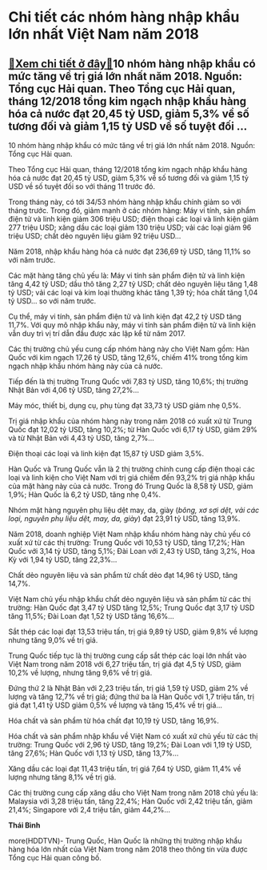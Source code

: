 Chi tiết các nhóm hàng nhập khẩu lớn nhất Việt Nam năm 2018
===========================================================

[:gift:Xem chi tiết ở đây:gift:](https://hddtvn.com/chi-tiet-cac-nhom-hang-nhap-khau-lon-nhat-viet-nam-nam-2018/)10 nhóm hàng nhập khẩu có mức tăng về trị giá lớn nhất năm 2018. Nguồn: Tổng cục Hải quan. Theo Tổng cục Hải quan, tháng 12/2018 tổng kim ngạch nhập khẩu hàng hóa cả nước đạt 20,45 tỷ USD, giảm 5,3% về số tương đối và giảm 1,15 tỷ USD về số tuyệt đối …
------------------------------------------------------------------------------------------------------------------------------------------------------------------------------------------------------------------------------------------------------------







 






 10 nhóm hàng nhập khẩu có mức tăng về trị giá lớn nhất năm 2018. Nguồn: Tổng cục Hải quan. 


Theo Tổng cục Hải quan, tháng 12/2018 tổng kim ngạch nhập khẩu hàng hóa cả nước đạt 20,45 tỷ USD, giảm 5,3% về số tương đối và giảm 1,15 tỷ USD về số tuyệt đối so với tháng 11 trước đó.


Trong tháng này, có tới 34/53 nhóm hàng nhập khẩu chính giảm so với tháng trước. Trong đó, giảm mạnh ở các nhóm hàng: Máy vi tính, sản phẩm điện tử và linh kiện giảm 306 triệu USD; điện thoại các loại và linh kiện giảm 277 triệu USD; xăng dầu các loại giảm 130 triệu USD; vải các loại giảm 96 triệu USD; chất dẻo nguyên liệu giảm 92 triệu USD…


Năm 2018, nhập khẩu hàng hóa cả nước đạt 236,69 tỷ USD, tăng 11,1% so với năm trước.


Các mặt hàng tăng chủ yếu là: Máy vi tính sản phẩm điện tử và linh kiện tăng 4,42 tỷ USD; dầu thô tăng 2,27 tỷ USD; chất dẻo nguyên liệu tăng 1,48 tỷ USD; vải các loại và kim loại thường khác tăng 1,39 tỷ; hóa chất tăng 1,04 tỷ USD… so với năm trước.


Cụ thể, máy vi tính, sản phẩm điện tử và linh kiện đạt 42,2 tỷ USD tăng 11,7%. Với quy mô nhập khẩu này, máy vi tính sản phẩm điện tử và linh kiện vẫn duy trì vị trí dẫn đầu được xác lập kể từ năm 2017.


Các thị trường chủ yếu cung cấp nhóm hàng này cho Việt Nam gồm: Hàn Quốc với kim ngạch 17,26 tỷ USD, tăng 12,6%, chiếm 41% trong tổng kim ngạch nhập khẩu nhóm hàng này của cả nước.


Tiếp đến là thị trường Trung Quốc với 7,83 tỷ USD, tăng 10,6%; thị trường Nhật Bản với 4,06 tỷ USD, tăng 27,2%…


Máy móc, thiết bị, dụng cụ, phụ tùng đạt 33,73 tỷ USD giảm nhẹ 0,5%.


Trị giá nhập khẩu của nhóm hàng này trong năm 2018 có xuất xứ từ Trung Quốc đạt 12,02 tỷ USD, tăng 10,2%; từ Hàn Quốc với 6,17 tỷ USD, giảm 29% và từ Nhật Bản với 4,43 tỷ USD, tăng 2,7%…


Điện thoại các loại và linh kiện đạt 15,87 tỷ USD giảm 3,5%.


Hàn Quốc và Trung Quốc vẫn là 2 thị trường chính cung cấp điện thoại các loại và linh kiện cho Việt Nam với trị giá chiếm đến 93,2% trị giá nhập khẩu của mặt hàng này của cả nước. Trong đó Trung Quốc là 8,58 tỷ USD, giảm 1,9%; Hàn Quốc là 6,2 tỷ USD, tăng nhẹ 0,4%.


Nhóm mặt hàng nguyên phụ liệu dệt may, da, giày (*bông, xơ sợi dệt, vải các loại, nguyên phụ liệu dệt, may, da, giày*) đạt 23,91 tỷ USD, tăng 13,9%.


Năm 2018, doanh nghiệp Việt Nam nhập khẩu nhóm hàng này chủ yếu có xuất xứ từ các thị trường: Trung Quốc với 10,53 tỷ USD, tăng 17,2%; Hàn Quốc với 3,14 tỷ USD, tăng 5,1%; Đài Loan với 2,43 tỷ USD, tăng 3,2%, Hoa Kỳ với 1,94 tỷ USD, tăng 22,3%…


Chất dẻo nguyên liệu và sản phẩm từ chất dẻo đạt 14,96 tỷ USD, tăng 14,7%.


Việt Nam chủ yếu nhập khẩu chất dẻo nguyên liệu và sản phẩm từ các thị trường: Hàn Quốc đạt 3,47 tỷ USD tăng 12,5%; Trung Quốc đạt 3,17 tỷ USD tăng 11,5%; Đài Loan đạt 1,52 tỷ USD tăng 16,6%… 


Sắt thép các loại đạt 13,53 triệu tấn, trị giá 9,89 tỷ USD, giảm 9,8% về lượng nhưng tăng 9,0% về trị giá.


Trung Quốc tiếp tục là thị trường cung cấp sắt thép các loại lớn nhất vào Việt Nam trong năm 2018 với 6,27 triệu tấn, trị giá đạt 4,5 tỷ USD, giảm 10,2% về lượng, nhưng tăng 9,6% về trị giá.


Đứng thứ 2 là Nhật Bản với 2,23 triệu tấn​, trị giá 1,59 tỷ USD, giảm 2% về lượng và tăng 12,7% về trị giá; đứng thứ ba là Hàn Quốc với 1,7 triệu tấn, trị giá đạt 1,41 tỷ USD giảm 0,5% về lượng và tăng 15,4% về trị giá…


Hóa chất và sản phẩm từ hóa chất đạt 10,19 tỷ USD, tăng 16,9%.


Hóa chất và sản phẩm nhập khẩu về Việt Nam có xuất xứ chủ yếu từ các thị trường: Trung Quốc với 2,96 tỷ USD, tăng 19,2%; Đài Loan với 1,19 tỷ USD, tăng 27,6%; Hàn Quốc với 1,13 tỷ USD, tăng 13,7%…


Xăng dầu các loại đạt 11,43 triệu tấn, trị giá 7,64 tỷ USD, giảm 11,4% về lượng nhưng tăng 8,1% về trị giá.


Các thị trường cung cấp xăng dầu cho Việt Nam trong năm 2018 chủ yếu là: Malaysia với 3,28 triệu tấn, tăng 22,4%; Hàn Quốc với 2,42 triệu tấn, giảm 21,4%; Singapore với 2,4 triệu tấn, giảm 44,2%…






**Thái Bình**



more(HDDTVN)- Trung Quốc, Hàn Quốc là những thị trường nhập khẩu hàng hóa lớn nhất của Việt Nam trong năm 2018 theo thông tin vừa được Tổng cục Hải quan công bố.

